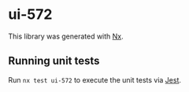 # ui-572

This library was generated with [Nx](https://nx.dev).

## Running unit tests

Run `nx test ui-572` to execute the unit tests via [Jest](https://jestjs.io).
